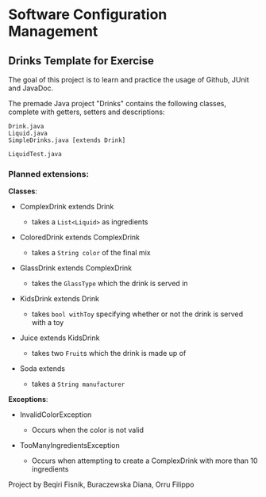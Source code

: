 # Software Configuration Management #

## Drinks Template for Exercise ##

The goal of this project is to learn and practice the usage of Github, JUnit and JavaDoc.

The premade Java project "Drinks" contains the following classes, complete with getters, setters and descriptions:
```
Drink.java
Liquid.java
SimpleDrinks.java [extends Drink]

LiquidTest.java
```

### Planned extensions:
**Classes**:
- ComplexDrink extends Drink
    - takes a `List<Liquid>` as ingredients
- ColoredDrink extends ComplexDrink
    - takes a `String color` of the final mix
- GlassDrink extends ComplexDrink
    - takes the `GlassType` which the drink is served in

- KidsDrink extends Drink
    - takes `bool withToy` specifying whether or not the drink is served with a toy
- Juice extends KidsDrink
    - takes two `Fruit`s which the drink is made up of
- Soda extends
    - takes a `String manufacturer`

**Exceptions**:
- InvalidColorException
    - Occurs when the color is not valid

- TooManyIngredientsException
    - Occurs when attempting to create a ComplexDrink with more than 10 ingredients

Project by Beqiri Fisnik, Buraczewska Diana, Orru Filippo